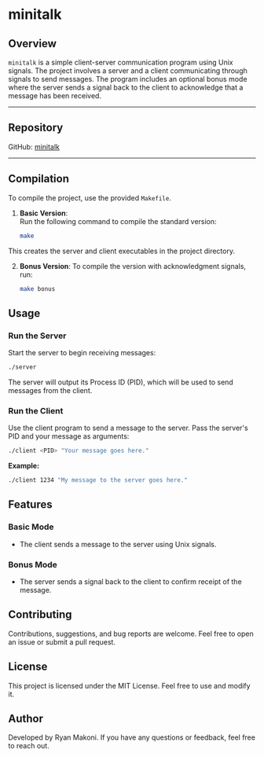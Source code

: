 # minitalk

## Overview
`minitalk` is a simple client-server communication program using Unix signals. The project involves a server and a client communicating through signals to send messages. The program includes an optional bonus mode where the server sends a signal back to the client to acknowledge that a message has been received.

---

## Repository
GitHub: [minitalk](https://github.com/Raainshe/minitalk)

---

## Compilation
To compile the project, use the provided `Makefile`.  

1. **Basic Version**:  
   Run the following command to compile the standard version:
   ```bash
   make
   ```

This creates the server and client executables in the project directory.

2. **Bonus Version**: To compile the version with acknowledgment signals, run:
   ```bash
   make bonus
   ```

## Usage
### Run the Server
Start the server to begin receiving messages:
```bash
./server
```

The server will output its Process ID (PID), which will be used to send messages from the client.

### Run the Client
Use the client program to send a message to the server. Pass the server's PID and your message as arguments:
```bash
./client <PID> "Your message goes here."
```

**Example:**
```bash
./client 1234 "My message to the server goes here."
```

## Features
### Basic Mode
* The client sends a message to the server using Unix signals.

### Bonus Mode
* The server sends a signal back to the client to confirm receipt of the message.

## Contributing
Contributions, suggestions, and bug reports are welcome. Feel free to open an issue or submit a pull request.

## License
This project is licensed under the MIT License. Feel free to use and modify it.

## Author
Developed by Ryan Makoni. If you have any questions or feedback, feel free to reach out.

